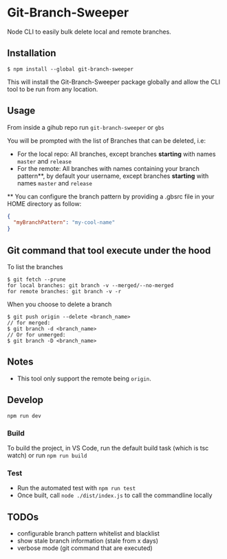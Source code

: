 # Git-Branch-Sweeper

Node CLI to easily bulk delete local and remote branches.

## Installation

```
$ npm install --global git-branch-sweeper
```

This will install the Git-Branch-Sweeper package globally and allow the CLI tool to be run from any location.

## Usage

From inside a gihub repo run `git-branch-sweeper` or `gbs`

You will be prompted with the list of Branches that can be deleted, i.e:

- For the local repo: All branches, except branches **starting** with names `master` and `release`
- For the remote: All branches with names containing your branch pattern\*\*, by default your username, except branches **starting** with names `master` and `release`

\*\* You can configure the branch pattern by providing a .gbsrc file in your HOME directory as follow:

```json
{
  "myBranchPattern": "my-cool-name"
}
```

## Git command that tool execute under the hood

To list the branches

```
$ git fetch --prune
for local branches: git branch -v --merged/--no-merged
for remote branches: git branch -v -r
```

When you choose to delete a branch

```
$ git push origin --delete <branch_name>
// for merged:
$ git branch -d <branch_name>
// Or for unmerged:
$ git branch -D <branch_name>
```

## Notes

- This tool only support the remote being `origin`.

## Develop

`npm run dev`

### Build

To build the project, in VS Code, run the default build task (which is tsc watch)
or run `npm run build`

### Test

- Run the automated test with `npm run test`
- Once built, call `node ./dist/index.js` to call the commandline locally

## TODOs

- configurable branch pattern whitelist and blacklist
- show stale branch information (stale from x days)
- verbose mode (git command that are executed)
